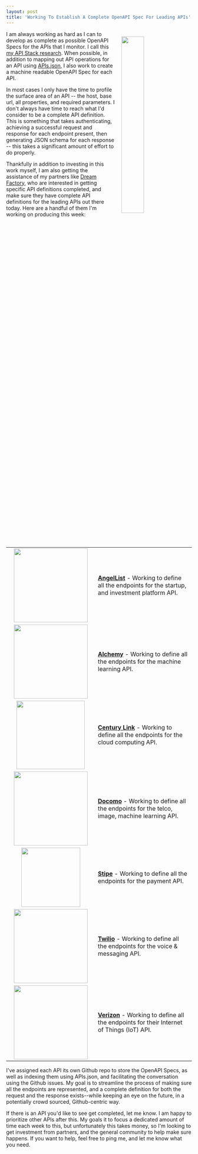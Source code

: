 ```yaml
---
layout: post
title: 'Working To Establish A Complete OpenAPI Spec For Leading APIs'
---
```

<p><a href="http://theapistack.com"><img style="padding: 15px;" src="https://s3.amazonaws.com/kinlane-productions/bw-icons/bw-stacks.png" alt="" width="35%" align="right" /></a></p>
<p>I am always working as hard as I can to develop as complete as possible OpenAPI Specs for the APIs that I monitor. I call this <a href="http://theapistack.com/">my API Stack research</a>. When possible, in addition to mapping out API operations for an API using <a href="http://apisjson.org">APIs.json</a>, I also work to create a machine readable OpenAPI Spec for each API.</p>
<p>In most cases I only have the time to profile the surface area of an API -- the host, base url, all properties, and required parameters. I don't always have time to reach what I'd consider to be a complete API definition. This is something that takes authenticating, achieving a successful request and response for each endpoint present, then generating JSON schema for each response -- this takes a significant amount of effort to do properly.</p>
<p>Thankfully in addition to investing in this work myself, I am also getting the assistance of my partners like&nbsp;<a href="http://apis.how/bgdteovduo">Dream Factory</a>, who are interested in getting specific API definitions completed, and make sure they have complete API definitions for the leading APIs out there today. Here are a handful of them I'm working on producing this week:</p>
<table cellspacing="5" cellpadding="5" width="100%">
<tbody>
<tr>
<td width="225" align="center"><a href="http://angellist.stack.network/"><img src="http://kinlane-productions.s3.amazonaws.com/api-evangelist-site/company/logos/angellist.png" alt="" width="200" /></a></td>
<td><a href="http://angellist.stack.network/"><strong>AngelList</strong></a>&nbsp;- Working to define all the endpoints for the startup, and investment platform API.</td>
</tr>
<tr>
<td width="225" align="center"><a href="http://alchemy.stack.network/"><img src="http://kinlane-productions.s3.amazonaws.com/api-evangelist-site/company/logos/alchemy-api-logo.png" alt="" width="200" /></a></td>
<td><a href="http://alchemy.stack.network/"><strong>Alchemy</strong></a>&nbsp;- Working to define all the endpoints for the machine learning API.</td>
</tr>
<tr>
<td width="225" align="center"><a href="http://century.link.stack.network/"><img src="http://kinlane-productions.s3.amazonaws.com/api-evangelist-site/company/logos/CenturyLinkLabsLogo.png" alt="" width="185" /></a></td>
<td><a href="http://century.link.stack.network/"><strong>Century Link</strong></a>&nbsp;- Working to define all the endpoints for the cloud computing API.</td>
</tr>
<tr>
<td width="225" align="center"><a href="http://docomo.stack.network/"><img src="http://kinlane-productions.s3.amazonaws.com/api-evangelist-site/company/logos/ntt-docomo-logo.png" alt="" width="200" /></a></td>
<td><a href="http://docomo.stack.network/"><strong>Docomo</strong></a>&nbsp;- Working to define all the endpoints for the telco, image, machine learning API.</td>
</tr>
<tr>
<td width="225" align="center"><a href="http://stripe.stack.network/"><img src="https://stripe.com/img/about/logos/logos/black.png" alt="" width="160" /></a></td>
<td><a href="http://stripe.stack.network/"><strong>Stipe</strong></a>&nbsp;- Working to define all the endpoints for the payment API.</td>
</tr>
<tr>
<td width="225" align="center"><a href="http://twilio.stack.network/"><img src="http://kinlane-productions.s3.amazonaws.com/api-evangelist-site/company/logos/twilio-logo.png" alt="" width="200" /></a></td>
<td><a href="http://twilio.stack.network/"><strong>Twilio</strong></a>&nbsp;- Working to define all the endpoints for the voice &amp; messaging API.</td>
</tr>
<tr>
<td width="225" align="center"><a href="http://verizon.stack.network/"><img src="http://kinlane-productions.s3.amazonaws.com/api-evangelist-site/company/logos/vzlogo_lg.png" alt="" width="200" /></a></td>
<td><a href="http://verizon.stack.network/"><strong>Verizon</strong></a>&nbsp;- Working to define all the endpoints for their Internet of Things (IoT) API.</td>
</tr>
</tbody>
</table>
<p>I've assigned each API its own Github repo to store the OpenAPI Specs, as well as indexing them using APIs.json, and facilitating the conversation using the Github issues. My goal is to streamline the process of making sure all the endpoints are represented, and a complete definition for both the request and the response exists--while keeping an eye on the future, in a potentially crowd sourced, Github-centric way.</p>
<p>If there is an API you'd like to see get completed, let me know. I am happy to prioritize other APIs after this. My goals it to focus a dedicated amount of time each week to this, but unfortunately this takes money, so I'm looking to get investment from partners, and the general community to help make sure happens. If you want to help, feel free to ping me, and let me know what you need.</p>